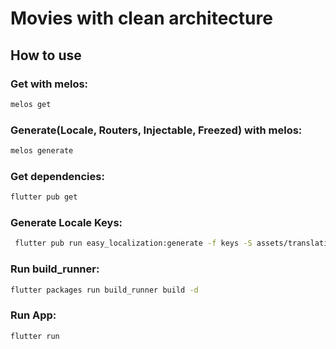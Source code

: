 # Movies with clean architecture

## How to use

### Get with melos:

   ```bash
   melos get
   ```

### Generate(Locale, Routers, Injectable, Freezed) with melos:

   ```bash
   melos generate
   ```

### Get dependencies:

   ```bash
   flutter pub get
   ```

### Generate Locale Keys:

   ```bash
    flutter pub run easy_localization:generate -f keys -S assets/translations
   ```

### Run build_runner:

   ```bash
flutter packages run build_runner build -d
   ```

### Run App:

   ```bash 
   flutter run
   ```